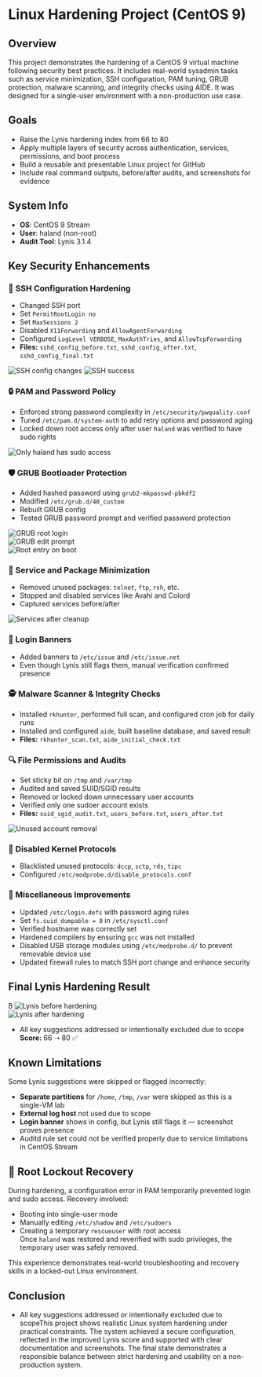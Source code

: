 # Linux Hardening Project (CentOS 9)

## Overview
This project demonstrates the hardening of a CentOS 9 virtual machine following security best practices. It includes real-world sysadmin tasks such as service minimization, SSH configuration, PAM tuning, GRUB protection, malware scanning, and integrity checks using AIDE. It was designed for a single-user environment with a non-production use case.

## Goals
- Raise the Lynis hardening index from 66 to 80
- Apply multiple layers of security across authentication, services, permissions, and boot process
- Build a reusable and presentable Linux project for GitHub
- Include real command outputs, before/after audits, and screenshots for evidence

## System Info
- **OS**: CentOS 9 Stream
- **User**: haland (non-root)
- **Audit Tool**: Lynis 3.1.4

## Key Security Enhancements

### 🔐 SSH Configuration Hardening
- Changed SSH port
- Set `PermitRootLogin no`
- Set `MaxSessions 2`
- Disabled `X11Forwarding` and `AllowAgentForwarding`
- Configured `LogLevel VERBOSE`, `MaxAuthTries`, and `AllowTcpForwarding`
- **Files:** `sshd_config_before.txt`, `sshd_config_after.txt`, `sshd_config_final.txt`
  
![SSH config changes](screenshots/ssh-firewall-update.png)
![SSH success](screenshots/ssh-success.png)

### 🔒 PAM and Password Policy
- Enforced strong password complexity in `/etc/security/pwquality.conf`
- Tuned `/etc/pam.d/system-auth` to add retry options and password aging
- Locked down root access only after user `haland` was verified to have sudo rights

![Only haland has sudo access](screenshots/haland-sudo-only.png)

### 🛡 GRUB Bootloader Protection
- Added hashed password using `grub2-mkpasswd-pbkdf2`
- Modified `/etc/grub.d/40_custom`
- Rebuilt GRUB config
- Tested GRUB password prompt and verified password protection

![GRUB root login](screenshots/grub-password-boot-protection.png)  
![GRUB edit prompt](screenshots/grub-editor-prompted.png)  
![Root entry on boot](screenshots/test-root-boot.png)

### 🧱 Service and Package Minimization
- Removed unused packages: `telnet`, `ftp`, `rsh`, etc.
- Stopped and disabled services like Avahi and Colord
- Captured services before/after

![Services after cleanup](screenshots/services-cleaned.png)

### 🧾 Login Banners
- Added banners to `/etc/issue` and `/etc/issue.net`
- Even though Lynis still flags them, manual verification confirmed presence

### 🕵️ Malware Scanner & Integrity Checks
- Installed `rkhunter`, performed full scan, and configured cron job for daily runs
- Installed and configured `aide`, built baseline database, and saved result
- **Files:** `rkhunter_scan.txt`, `aide_initial_check.txt`


### 🔍 File Permissions and Audits
- Set sticky bit on `/tmp` and `/var/tmp`
- Audited and saved SUID/SGID results
- Removed or locked down unnecessary user accounts
- Verified only one sudoer account exists
- **Files:** `suid_sgid_audit.txt`, `users_before.txt`, `users_after.txt`

![Unused account removal](screenshots/unused-accounts-removed.png)

### 🚫 Disabled Kernel Protocols
- Blacklisted unused protocols: `dccp`, `sctp`, `rds`, `tipc`
- Configured `/etc/modprobe.d/disable_protocols.conf`

### 🔧 Miscellaneous Improvements
- Updated `/etc/login.defs` with password aging rules
- Set `fs.suid_dumpable = 0` in `/etc/sysctl.conf`
- Verified hostname was correctly set
- Hardened compilers by ensuring `gcc` was not installed
- Disabled USB storage modules using `/etc/modprobe.d/` to prevent removable device use
- Updated firewall rules to match SSH port change and enhance security

## Final Lynis Hardening Result
B
![Lynis before hardening](screenshots/lynis-before.png)  
![Lynis after hardening](screenshots/lynis_after_hardening.png)
- All key suggestions addressed or intentionally excluded due to scope
**Score:** 66 ➝ 80 ✅

## Known Limitations
Some Lynis suggestions were skipped or flagged incorrectly:
- **Separate partitions** for `/home`, `/tmp`, `/var` were skipped as this is a single-VM lab
- **External log host** not used due to scope
- **Login banner** shows in config, but Lynis still flags it — screenshot proves presence
- Auditd rule set could not be verified properly due to service limitations in CentOS Stream

## 🧯 Root Lockout Recovery
During hardening, a configuration error in PAM temporarily prevented login and sudo access. Recovery involved:
- Booting into single-user mode
- Manually editing `/etc/shadow` and `/etc/sudoers`
- Creating a temporary `rescueuser` with root access  
Once `haland` was restored and reverified with sudo privileges, the temporary user was safely removed.

This experience demonstrates real-world troubleshooting and recovery skills in a locked-out Linux environment.

## Conclusion
- All key suggestions addressed or intentionally excluded due to scopeThis project shows realistic Linux system hardening under practical constraints. The system achieved a secure configuration, reflected in the improved Lynis score and supported with clear documentation and screenshots. The final state demonstrates a responsible balance between strict hardening and usability on a non-production system.
